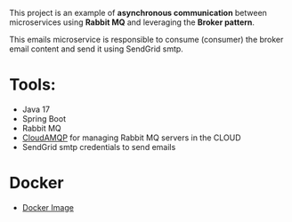 This project is an example of **asynchronous communication** between microservices using **Rabbit MQ** and leveraging the **Broker pattern**.

This emails  microservice is responsible to consume (consumer) the broker email content and send it using SendGrid smtp.

# Tools:
- Java 17
- Spring Boot
- Rabbit MQ
- [CloudAMQP](https://cloudamqp.com/) for managing Rabbit MQ servers in the CLOUD
- SendGrid smtp credentials to send emails

# Docker
- [Docker Image](https://hub.docker.com/repository/docker/kevinwingi/emails-ms/general)
